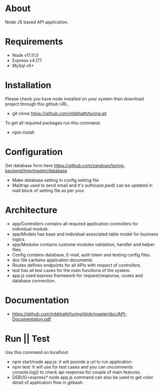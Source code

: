# About
Node JS based API application.

# Requirements 
- Node  	v11.11.0
- Express 	v4.17.1
- MySql		v5+ 

# Installation 
Please check you have node installed on your system then download project through this github URL.
- git clone https://github.com/mbbhatti/turing.git

To get all required packages run this command.
- npm install 

# Configuration
Get database form here https://github.com/zandoan/turing-backend/tree/master/database
- Make database setting in config setting file
- Mailtrap used to send email and it's auth(user,pwd) can be updated in mail block of setting file as per your.

# Architecture
- app/Controllers contains all required application controllers for individual module.
- app/Models has base and individual associated table model for business logics.
- app/Modules contains custome modules validation, handler and helper files.
- Config contains database, E-mail, auth token and testing config files. 
- doc file cantains application documents
- Routes defines endpoints for all APIs with respect of controllers.
- test has all test cases for the main functions of the system.
- app.js used express framework for request/response, routes and database connection.

# Documentation 
- https://github.com/mbbhatti/turing/blob/master/doc/API-Documentation.pdf

# Run || Test
Use this command on localhost
- npm start/node app.js: it will provide a url to run application.
- npm test: It will use for test cases and you can uncomments console.log() to check api response for couple of main features. 
- DEBUG=express* node app.js command can also be used to get color detail of application flow in gitbash. 
